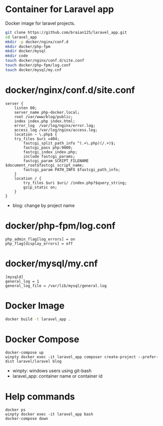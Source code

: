 # Container for Laravel app

Docker image for laravel projects.

```sh
git clone https://github.com/braian125/laravel_app.git
cd laravel_app
mkdir -p docker/nginx/conf.d
mkdir docker/php-fpm
mkdir docker/mysql
mkdir code
touch docker/nginx/conf.d/site.conf
touch docker/php-fpm/log.conf
touch docker/mysql/my.cnf
```

# docker/nginx/conf.d/site.conf
```
server {
    listen 80;
    server_name php-docker.local;
    root /var/www/blog/public;
    index index.php index.html;
    error_log  /var/log/nginx/error.log;
    access_log /var/log/nginx/access.log;
    location ~ \.php$ {
    try_files $uri =404;
        fastcgi_split_path_info ^(.+\.php)(/.+)$;
        fastcgi_pass php:9000;
        fastcgi_index index.php;
        include fastcgi_params;
        fastcgi_param SCRIPT_FILENAME $document_root$fastcgi_script_name;
        fastcgi_param PATH_INFO $fastcgi_path_info;
    }
    location / {
        try_files $uri $uri/ /index.php?$query_string;
        gzip_static on;
    }
}
```
- blog: change by project name

# docker/php-fpm/log.conf
```
php_admin_flag[log_errors] = on
php_flag[display_errors] = off
```

# docker/mysql/my.cnf
```
[mysqld]
general_log = 1
general_log_file = /var/lib/mysql/general.log
```

# Docker Image

```sh
docker build -t laravel_app .
```

# Docker Compose

```
docker-compose up
winpty docker exec -it laravel_app composer create-project --prefer-dist laravel/laravel blog
```

- winpty: windows users using git-bash
- laravel_app: container name or container id

# Help commands
    docker ps
    winpty docker exec -it laravel_app bash
    docker-compose down
